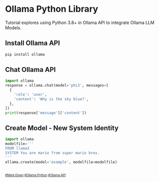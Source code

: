 # Ollama Python Library
Tutorial explores using Python 3.8+ in Ollama API to integrate Ollama LLM Models.
## Install Ollama API
```bash
pip install ollama
```
## Chat Ollama API
```python
import ollama
response = ollama.chat(model='phi3', messages=[
  {
    'role': 'user',
    'content': 'Why is the sky blue?',
  },
])
print(response['message']['content'])
```
## Create Model - New System Identity
```Python
import ollama
modelfile='''
FROM llama3
SYSTEM You are mario from super mario bros.
'''
ollama.create(model='example', modelfile=modelfile)
```
##

<sub><sub>
[#Mark-Down](https://daringfireball.net/projects/markdown)
[#Ollama-Python](https://github.com/ollama/ollama-python)
[#Ollama-API](https://github.com/ollama/ollama/blob/main/docs/api.md)

